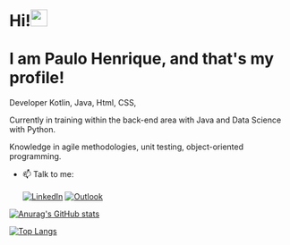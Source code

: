 <h1 align="left">Hi!<img src="https://raw.githubusercontent.com/kaueMarques/kaueMarques/master/hi.gif" height="30px"><br><br>I am Paulo Henrique, and that's my profile!</h1>

Developer Kotlin, Java, Html, CSS,

<p>Currently in training within the back-end area with Java and Data Science with Python.<p>
<p>Knowledge in agile methodologies, unit testing, object-oriented programming.<p>

- 📫 Talk to me:
<br><br>[![LinkedIn](https://img.shields.io/badge/linkedin-%230077B5.svg?style=for-the-badge&logo=linkedin&logoColor=white)](https://www.linkedin.com/in/paulo-hs-souza/)
[![Outlook](https://img.shields.io/badge/Microsoft_Outlook-0078D4?style=for-the-badge&logo=microsoft-outlook&logoColor=white)](mailto:paulohss.souza@gmail.com)

[![Anurag's GitHub stats](https://github-readme-stats.vercel.app/api?username=paulohssouza&show_icons=true&theme=tokyonight)](https://github.com/paulohssouza/)

  
[![Top Langs](https://github-readme-stats.vercel.app/api/top-langs/?username=paulohssouza&show_icons=true&theme=tokyonight)](https://github.com/anuraghazra/)
